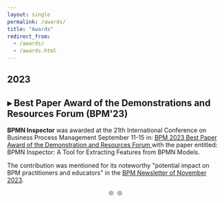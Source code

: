 ```yaml
---
layout: single
permalink: /awards/
title: "Awards"
redirect_from: 
  - /awards/
  - /awards.html
---
```


## 2023

## ▸ Best Paper Award of the Demonstrations and Resources Forum (BPM'23)

**BPMN Inspector** was awarded at the 21th International Conference on Business Process Management September 11-15 in: [BPM 2023 Best Paper Award of the Demonstration and Resources Forum ](https://bpm-conference.org/awards/) with the paper entitled: BPMN Inspector: A Tool for Extracting Features from BPMN Models. 

The contribution was mentioned for its noteworthy "potential impact on BPM
practitioners and educators" in the [BPM Newsletter of November 2023](https://bpm-conference.org/assets/docs/newsletter/BPM-newsletter-2023-11.pdf
). 

<div class="slideshow-container" style="width:80%;">

  <div class="mySlides fade">
    <img src="../files/awards/2023/bpmnaward.jpeg" style="width:100%; border-radius: 10px;">
  </div>

  <div class="mySlides fade">
    <img src="../files/awards/2023/BPM23AwardCertificate.jpg" style="width:100%; border-radius: 10px;">
  </div>

  <!-- Controlli sinistro e destro -->
  <a class="prev" onclick="plusSlides(-1)">&#10094;</a>
  <a class="next" onclick="plusSlides(1)">&#10095;</a>
</div>

<div style="text-align:center; margin-top: 10px;">
  <span class="dot" onclick="currentSlide(1)"></span> 
  <span class="dot" onclick="currentSlide(2)"></span> 
</div>

<style>
.slideshow-container {
  position: relative;
  max-width: 80%;
  margin: auto;
  box-shadow: 0 4px 8px rgba(0, 0, 0, 0.2);
}

.mySlides {
  display: none;
}

img {
  vertical-align: middle;
  border-radius: 10px;
}

.prev, .next {
  cursor: pointer;
  position: absolute;
  top: 50%;
  width: auto;
  padding: 16px;
  margin-top: -22px;
  color: white;
  font-weight: bold;
  font-size: 18px;
  transition: 0.3s;
  border-radius: 0 3px 3px 0;
  user-select: none;
}

.next {
  right: 0;
  border-radius: 3px 0 0 3px;
}

.prev:hover, .next:hover {
  background-color: rgba(0, 0, 0, 0.8);
}

.dot {
  height: 12px;
  width: 12px;
  margin: 0 2px;
  background-color: #bbb;
  border-radius: 50%;
  display: inline-block;
  transition: background-color 0.6s ease;
  cursor: pointer;
}

.active, .dot:hover {
  background-color: #717171;
}

.fade {
  animation: fadeEffect 1.5s;
}

@keyframes fadeEffect {
  from {opacity: .4} 
  to {opacity: 1}
}
</style>

<script>
let slideIndex = 0;
showSlides();

function showSlides() {
  let i;
  let slides = document.getElementsByClassName("mySlides");
  let dots = document.getElementsByClassName("dot");
  for (i = 0; i < slides.length; i++) {
    slides[i].style.display = "none";  
  }
  slideIndex++;
  if (slideIndex > slides.length) {slideIndex = 1}    
  for (i = 0; i < dots.length; i++) {
    dots[i].className = dots[i].className.replace(" active", "");
  }
  slides[slideIndex-1].style.display = "block";  
  dots[slideIndex-1].className += " active";
  setTimeout(showSlides, 7000); 
}

function plusSlides(n) {
  showSlides(slideIndex += n);
}

function currentSlide(n) {
  slideIndex = n;
  showSlides();
}
</script>